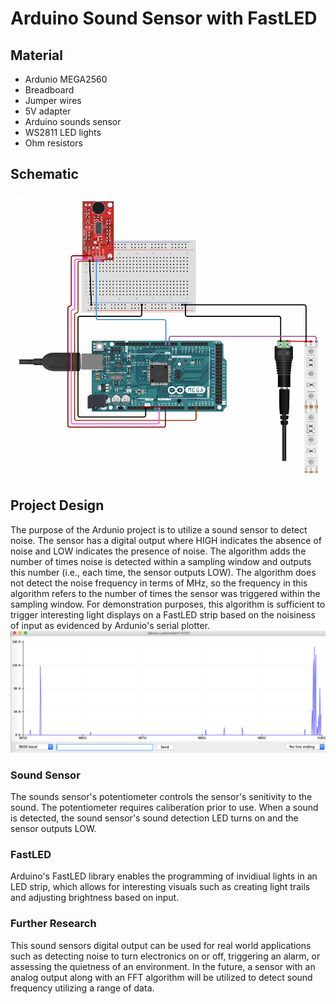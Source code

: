 # Arduino Sound Sensor with FastLED

## Material
* Ardunio MEGA2560
* Breadboard
* Jumper wires
* 5V adapter
* Arduino sounds sensor
* WS2811 LED lights
* Ohm resistors

## Schematic
![arduino sound sensor with FastLED schematic](./schematic-digital.png)

## Project Design
The purpose of the Ardunio project is to utilize a sound sensor to detect noise. The sensor has a digital output where HIGH indicates the absence of noise and LOW indicates the presence of noise. The algorithm adds the number of times noise is detected within a sampling window and outputs this number (i.e., each time, the sensor outputs LOW). The algorithm does not detect the noise frequency in terms of MHz, so the frequency in this algorithm refers to the number of times the sensor was triggered within the sampling window. For demonstration purposes, this algorithm is sufficient to trigger interesting light displays on a FastLED strip based on the noisiness of input as evidenced by Ardunio's serial plotter. 
![ardunio serial plotter digital output](./output-digital.png)  

### Sound Sensor
The sounds sensor's potentiometer controls the sensor's senitivity to the sound. The potentiometer requires caliberation prior to use. When a sound is detected, the sound sensor's sound detection LED turns on and the sensor outputs LOW. 

### FastLED
Arduino's FastLED library enables the programming of invidiual lights in an LED strip, which allows for interesting visuals such as creating light trails and adjusting brightness based on input.

### Further Research
This sound sensors digital output can be used for real world applications such as detecting noise to turn electronics on or off, triggering an alarm, or assessing the quietness of an environment. In the future, a sensor with an analog output along with an FFT algorithm will be utilized to detect sound frequency utilizing a range of data.

